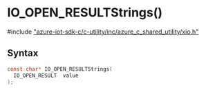 # IO_OPEN_RESULTStrings()

\#include ["azure-iot-sdk-c/c-utility/inc/azure_c_shared_utility/xio.h"](../iot-c-ref-xio-h.md)  

## Syntax

```C
const char* IO_OPEN_RESULTStrings(
  IO_OPEN_RESULT  value
);

```

